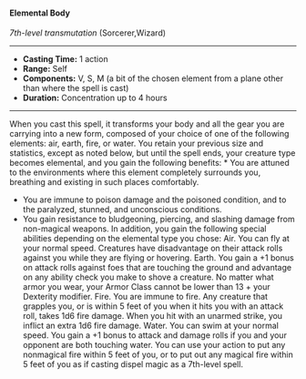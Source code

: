 #### Elemental Body
*7th-level transmutation* (Sorcerer,Wizard)
___
- **Casting Time:** 1 action
- **Range:** Self
- **Components:** V, S, M (a bit of the chosen element from a plane other than where the spell is cast)
- **Duration:** Concentration up to 4 hours
---
When you cast this spell, it transforms your body
and all the gear you are carrying into a new form,
composed of your choice of one of the following
elements: air, earth, fire, or water. You retain your
previous size and statistics, except as noted below,
but until the spell ends, your creature type becomes
elemental, and you gain the following benefits: * You are attuned to the environments where this
element completely surrounds you, breathing
and existing in such places comfortably.
* You are immune to poison damage and the
poisoned condition, and to the paralyzed,
stunned, and unconscious conditions.
* You gain resistance to bludgeoning, piercing,
and slashing damage from non-magical
weapons.
In addition, you gain the following special abilities
depending on the elemental type you chose:
Air. You can fly at your normal speed. Creatures
have disadvantage on their attack rolls against you
while they are flying or hovering.
Earth. You gain a +1 bonus on attack rolls against
foes that are touching the ground and advantage on
any ability check you make to shove a creature. No
matter what armor you wear, your Armor Class
cannot be lower than 13 + your Dexterity modifier.
Fire. You are immune to fire. Any creature that
grapples you, or is within 5 feet of you when it hits
you with an attack roll, takes 1d6 fire damage. When
you hit with an unarmed strike, you inflict an extra
1d6 fire damage.
Water. You can swim at your normal speed. You
gain a +1 bonus to attack and damage rolls if you
and your opponent are both touching water. You
can use your action to put any nonmagical fire
within 5 feet of you, or to put out any magical fire
within 5 feet of you as if casting dispel magic as a
7th-level spell.
